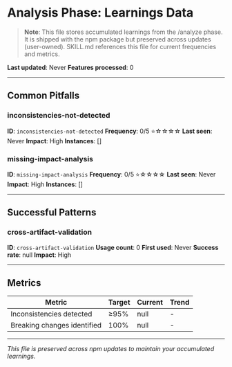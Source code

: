 # Analysis Phase: Learnings Data

> **Note**: This file stores accumulated learnings from the /analyze phase. It is shipped with the npm package but preserved across updates (user-owned). SKILL.md references this file for current frequencies and metrics.

**Last updated**: Never
**Features processed**: 0

---

## Common Pitfalls

### inconsistencies-not-detected
**ID**: `inconsistencies-not-detected`
**Frequency**: 0/5 ⭐☆☆☆☆
**Last seen**: Never
**Impact**: High
**Instances**: []

### missing-impact-analysis
**ID**: `missing-impact-analysis`
**Frequency**: 0/5 ⭐☆☆☆☆
**Last seen**: Never
**Impact**: High
**Instances**: []

---

## Successful Patterns

### cross-artifact-validation
**ID**: `cross-artifact-validation`
**Usage count**: 0
**First used**: Never
**Success rate**: null
**Impact**: High

---

## Metrics

| Metric | Target | Current | Trend |
|--------|--------|---------|-------|
| Inconsistencies detected | ≥95% | null | - |
| Breaking changes identified | 100% | null | - |

---

_This file is preserved across npm updates to maintain your accumulated learnings._
